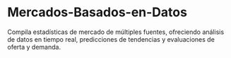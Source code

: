 # Mercados-Basados-en-Datos
Compila estadísticas de mercado de múltiples fuentes, ofreciendo análisis de datos en tiempo real, predicciones de tendencias y evaluaciones de oferta y demanda.
